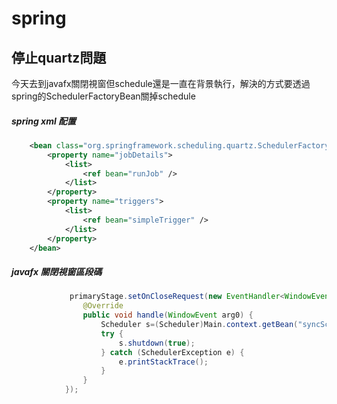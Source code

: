 spring
=========

停止quartz問題
---
今天去到javafx關閉視窗但schedule還是一直在背景執行，解決的方式要透過spring的SchedulerFactoryBean關掉schedule

##### spring xml 配置
```xml
	<bean class="org.springframework.scheduling.quartz.SchedulerFactoryBean" id="syncSchedule">
		<property name="jobDetails">
			<list>
				<ref bean="runJob" />
			</list>
		</property>
		<property name="triggers">
			<list>
				<ref bean="simpleTrigger" />
			</list>
		</property>
	</bean>
```

##### javafx 關閉視窗區段碼
```java
			 primaryStage.setOnCloseRequest(new EventHandler<WindowEvent>() {
				@Override
				public void handle(WindowEvent arg0) {
					Scheduler s=(Scheduler)Main.context.getBean("syncSchedule");
					try {
						s.shutdown(true);
					} catch (SchedulerException e) {
						e.printStackTrace();
					}
				}
			});
```
